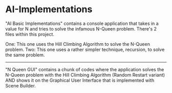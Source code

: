 # AI-Implementations

"AI Basic Implementations" contains a console application that takes in a value for N and tries to solve the infamous N-Queen problem. There's 2 files within this project.

One: This one uses the Hill Climbing Algorithm to solve the N-Queen problem.
Two: This one uses a rather simpler technique, recursion, to solve the same problem.


***********************


"N Queen GUI" contains a chunk of codes where the application solves the N-Queen problem with the Hill Climbing Algorithm (Random Restart variant) AND shows it on the Graphical User Interface that is implemented with Scene Builder.
